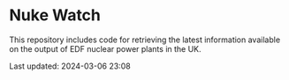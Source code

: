 # Nuke Watch

This repository includes code for retrieving the latest information available on the output of EDF nuclear power plants in the UK.

Last updated: 2024-03-06 23:08